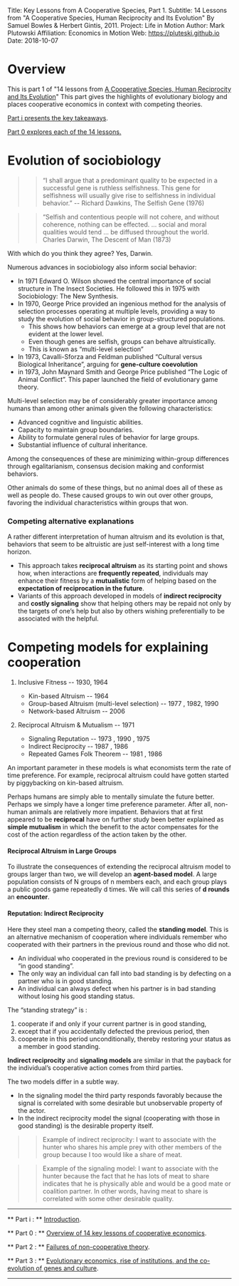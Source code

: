 Title:  Key Lessons from A Cooperative Species, Part 1.
Subtitle:    14 Lessons from "A Cooperative Species, Human Reciprocity and Its Evolution" By Samuel Bowles & Herbert Gintis, 2011.
Project:     Life in Motion
Author:      Mark Plutowski
Affiliation: Economics in Motion
Web:         https://pluteski.github.io
Date:        2018-10-07


# Overview
This is part 1 of "14 lessons from [A Cooperative Species, Human Reciprocity and Its Evolution](https://press.princeton.edu/titles/9474.html)"  This part gives the highlights of evolutionary biology and places cooperative economics in context with competing theories. 

[Part i presents the key takeaways](https://pluteski.github.io/speech-to-text/intro-to-key-lessons-from-a-cooperative-species.html).

[Part 0 explores each of the 14 lessons.](https://pluteski.github.io/speech-to-text/key-lessons-from-a-cooperative-species-part-0.html)



# Evolution of sociobiology
>> “I shall argue that a predominant quality to be expected in a successful gene is ruthless selfishness. This gene for selfishness will usually give rise to selfishness in individual behavior.” -- Richard Dawkins, The Selfish Gene (1976)

>> “Selfish and contentious people will not cohere, and without coherence, nothing can be effected. … social and moral qualities would tend … be diffused throughout the world. Charles Darwin, The Descent of Man (1873)

With which do you think they agree? Yes, Darwin.

Numerous advances in sociobiology also inform social behavior:

* In 1971 Edward O. Wilson showed the central importance of social structure in The Insect Societies. He followed this in 1975 with Sociobiology: The New Synthesis.
* In 1970, George Price provided an ingenious method for the analysis of selection processes operating at multiple levels, providing a way to study the evolution of social behavior in group-structured populations. 
    * This shows how behaviors can emerge at a group level that are not evident at the lower level.
    * Even though genes are selfish, groups can behave altruistically. 
    * This is known as “multi-level selection”
* In 1973, Cavalli-Sforza and Feldman published “Cultural versus Biological Inheritance”, arguing for **gene-culture coevolution**
* in 1973, John Maynard Smith and George Price published “The Logic of Animal Conflict”. This paper launched the field of evolutionary game theory.

Multi-level selection may be of considerably greater importance among humans than among other animals given the following characteristics:

* Advanced cognitive and linguistic abilities.
* Capacity to maintain group boundaries.
* Ability to formulate general rules of behavior for large groups.
* Substantial influence of cultural inheritance.

Among the consequences of these are minimizing within-group differences through egalitarianism, consensus decision making and conformist behaviors. 

Other animals do some of these things, but no animal does all of these as well as people do.  These caused groups to win out over other groups, favoring the individual characteristics within groups that won.


### Competing alternative explanations
A rather different interpretation of human altruism and its evolution is that, behaviors that seem to be altruistic are just self-interest with a long time horizon. 

* This approach takes **reciprocal altruism** as its starting point and shows how, when interactions are **frequently repeated**, individuals may enhance their fitness by a **mutualistic** form of helping based on the **expectation of reciprocation in the future**. 
* Variants of this approach developed in models of **indirect reciprocity** and **costly signaling** show that helping others may be repaid not only by the targets of one’s help but also by others wishing preferentially to be associated with the helpful.

# Competing models for explaining cooperation

1. Inclusive Fitness -- 1930, 1964
    * Kin-based Altruism -- 1964 
    * Group-based Altruism (multi-level selection) -- 1977 , 1982,  1990 
    * Network-based Altruism  -- 2006 

1. Reciprocal Altruism & Mutualism -- 1971 
    * Signaling Reputation -- 1973 , 1990 , 1975 
    * Indirect Reciprocity -- 1987 , 1986 
    * Repeated Games Folk Theorem -- 1981 , 1986 

An important parameter in these models is what economists term the rate of time preference. For example, reciprocal altruism could have gotten started by piggybacking on kin-based altruism.

Perhaps humans are simply able to mentally simulate the future better. Perhaps we simply have a longer time preference parameter. After all, non-human animals are relatively more impatient. Behaviors that at first appeared to be **reciprocal** have on further study been better explained as **simple mutualism** in which the benefit to the actor compensates for the cost of the action regardless of the action taken by the other.

#### Reciprocal Altruism in Large Groups

To illustrate the consequences of extending the reciprocal altruism model to groups larger than two, we will develop an **agent-based model**.  A large population consists of N groups of n members each, and each group plays a public goods game repeatedly d times. We will call this series of **d rounds** an **encounter**. 

#### Reputation: Indirect Reciprocity
Here they steel man a competing theory, called the **standing model**. This is an alternative mechanism of cooperation where individuals remember who cooperated with their partners in the previous round and those who did not. 

* An individual who cooperated in the previous round is considered to be “in good standing”.
* The only way an individual can fall into bad standing is by defecting on a partner who is in good standing. 
* An individual can always defect when his partner is in bad standing without losing his good standing status. 

The “standing strategy” is : 

1. cooperate if and only if your current partner is in good standing, 
2. except that if you accidentally defected the previous period, then 
3. cooperate in this period unconditionally, thereby restoring your status as a member in good standing. 


**Indirect reciprocity** and **signaling models** are similar in that the payback for the individual’s cooperative action comes from third parties.

The two models differ in a subtle way.  

* In the signaling model the third party responds favorably because the signal is correlated with some desirable but unobservable property of the actor. 
* In the indirect reciprocity model the signal (cooperating with those in good standing) is the desirable property itself. 

>> Example of indirect reciprocity: I want to associate with the hunter who shares his ample prey with other members of the group because I too would like a share of meat. 

>> Example of the signaling model: I want to associate with the hunter because the fact that he has lots of meat to share indicates that he is physically able and would be a good mate or coalition partner.  In other words, having meat to share is correlated with some other desirable quality. 


___
** Part i : ** 
[Introduction](https://pluteski.github.io/speech-to-text/intro-to-key-lessons-from-a-cooperative-species.html).

** Part 0 : ** 
[Overview of 14 key lessons of cooperative economics](https://pluteski.github.io/speech-to-text/key-lessons-from-a-cooperative-species-part-0.html).

** Part 2 : ** 
[Failures of non-cooperative theory](https://pluteski.github.io/speech-to-text/key-lessons-from-a-cooperative-species-part-2.html).

** Part 3 : ** 
[Evolutionary economics, rise of institutions, and the co-evolution of genes and culture](https://pluteski.github.io/speech-to-text/key-lessons-from-a-cooperative-species-part-3.html).

___
